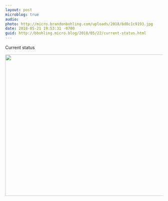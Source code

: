 ```yaml
---
layout: post
microblog: true
audio: 
photo: http://micro.brandonbohling.com/uploads/2018/bd0c1c9193.jpg
date: 2018-05-21 19:53:31 -0700
guid: http://bbohling.micro.blog/2018/05/22/current-status.html
---
```

Current status

<img src="http://micro.brandonbohling.com/uploads/2018/bd0c1c9193.jpg" width="600" height="450" />
